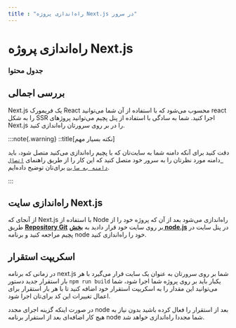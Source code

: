 ```yaml
---
title : "راه‌اندازی پروژه Next.js در سرور"
---
```


# راه‌اندازی پروژه Next.js

### جدول محتوا

## بررسی اجمالی 

Next.js یک فریمورک React محسوب می‌شود که با استفاده از آن شما می‌توانید react را به شکل SSR اجرا کنید. شما به سادگی با استفاده از پنل پچیم می‌توانید پروژ‌های Next.js را در بر روی سرورتان راه‌اندازی کنید.

:::note{.warning}
::title[نکته بسیار مهم]

دقت کنید برای آنکه دامنه شما به سایت‌تان که با پچیم راه‌اندازی می‌کنید متصل شود، باید دامنه مورد نظرتان را به سرور خود متصل کنید که این کار را از طریق راهنمای [`اتصال دامنه به سایت`](/sites/setup-site/connect-domain-to-site) برای‌تان توضیح داده‌ایم.

:::

## راه‌اندازی سایت Next.js

از آنجای که Next.js با استفاده از Node راه‌اندازی می‌شود بعد از آن که پروژه خود را از طریق [**Repository Git**](/sites/setup-site/setup-application) بر روی سایت خود قرار دادید به [**بخش node.js**](/sites/app-deploy/nodejs) در پنل سایت در پچیم مراجعه کنید و برنامه node خود را راه‌اندازی کنید.

## اسکریپت استقرار

در زمانی که برنامه next.js شما بر روی سرورتان به عنوان یک سایت قرار می‌گیرد با هر بار استقرار جدید دستور `npm run build` یکبار باید بر روی پروژه شما اجرا شود، شما می‌توانید این مقدار را به اسکریپت استقرار خود اضافه کنید تا با هر بار استقرار برای اعمال تغییرات این کد برای‌تان اجرا شود.

در صورت اینکه گزینه اجرای مجدد node بعد از استقرار را فعال کرده باشید بدون نیاز به هیچ کار اضافه‌ای بعد از استقرار برنامه node شما مجددا راه‌اندازی خواهد شد.
